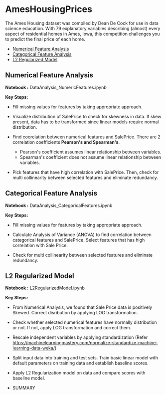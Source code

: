 # AmesHousingPrices


The Ames Housing dataset was compiled by Dean De Cock for use in data science education. With 79 explanatory variables describing (almost) every aspect of residential homes in Ames, Iowa, this competition challenges you to predict the final price of each home.

  - [Numerical Feature Analysis](#numerical-feature-analysis)
  - [Categorical Feature Analysis](#categorical-feature-analysis)
  - [L2 Regularized Model](#l2-regularized-model)
  
  
## Numerical Feature Analysis

**Notebook :** DataAnalysis_NumericFeatures.ipynb

**Key Steps:**
* Fill missing values for features by taking appropriate approach.

* Visualize distribution of SalePrice to check for skewness in data. If skew present, data has to be transformed since linear models require normal distribution.

* Find coorelation between numerical features and SalePrice. There are 2 correlation coefficients **Pearson's and Spearman's**.
  - Pearson's coefficient assumes linear relationship between variables.
  - Spearman's coefficient does not assume linear relationship between variables.
  
* Pick features that have high correlation with SalePrice. Then, check for multi collinearity between selected features and eliminate redundancy.


## Categorical Feature Analysis

**Notebook :** DataAnalysis_CategoricalFeatures.ipynb

**Key Steps:**
* Fill missing values for features by taking appropriate approach.

* Calculate Analysis of Variance (ANOVA) to find correlation between categorical features and SalePrice. Select features that has high correlation with Sale Price.
  
* Check for multi collinearity between selected features and eliminate redundancy.


## L2 Regularized Model

**Notebook :** L2RegularizedModel.ipynb

**Key Steps:**

* From Numerical Analysis, we found that Sale Price data is positively Skewed. Correct disribution by applying LOG transformation.

* Check whether selected numerical features have normally distribution or not. If not, apply LOG transformation and correct them.
  
* Rescale independent variables by applying standardization (Refer https://machinelearningmastery.com/normalize-standardize-machine-learning-data-weka/)

* Split input data into training and test sets. Train basic linear model with default parameters on training data and establish baseline scores.

* Apply L2 Regularization model on data and compare scores with baseline model.

* SUMMARY


